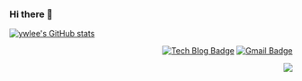 ### Hi there 👋

<!-- Github Stats Card : https://github.com/anuraghazra/github-readme-stats -->
[![ywlee's GitHub stats](https://github-readme-stats.vercel.app/api?username=lyw1217)](https://github.com/anuraghazra/github-readme-stats)
<!-- Github Stats Card : https://github.com/anuraghazra/github-readme-stats -->

<div align=right>
  
[![Tech Blog Badge](http://img.shields.io/badge/-Tech%20blog-black?style=flat-square&logo=github&link=https://zzsza.github.io/)](https://young-cow.tistory.com/)
[![Gmail Badge](https://img.shields.io/badge/Gmail-d14836?style=flat-square&logo=Gmail&logoColor=white&link=mailto:snugyun01@gmail.com)](mailto:mvl100d@gmail.com)  
</div>
<!-- Hits : https://hits.seeyoufarm.com/ -->
<div align=right>
<a href="https://hits.seeyoufarm.com"><img src="https://hits.seeyoufarm.com/api/count/incr/badge.svg?url=https%3A%2F%2Fgithub.com%2Flyw1217&count_bg=%2379C83D&title_bg=%23555555&icon=&icon_color=%23E7E7E7&title=hits&edge_flat=false"/></a>
</div>

<!-- Hits : https://hits.seeyoufarm.com/ -->

<!--
**lyw1217/lyw1217** is a ✨ _special_ ✨ repository because its `README.md` (this file) appears on your GitHub profile.

Here are some ideas to get you started:

- 🔭 I’m currently working on ...
- 🌱 I’m currently learning ...
- 👯 I’m looking to collaborate on ...
- 🤔 I’m looking for help with ...
- 💬 Ask me about ...
- 📫 How to reach me: ...
- 😄 Pronouns: ...
- ⚡ Fun fact: ...
-->
